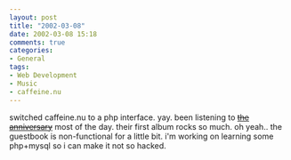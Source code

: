 ```yaml
---
layout: post
title: "2002-03-08"
date: 2002-03-08 15:18
comments: true
categories: 
- General
tags:
- Web Development
- Music
- caffeine.nu
---
```

switched caffeine.nu to a php interface. yay.
been listening to [<strike>the anniversary</strike>](http://www.anniversaryrock.com) most of the day.  their first album rocks so much.  oh yeah.. the guestbook is non-functional for a little bit. i'm working on learning some php+mysql so i can make it not so hacked.
